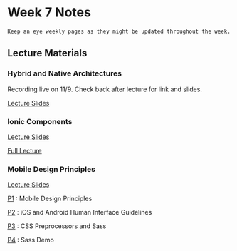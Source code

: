 Week 7 Notes
============================

```{note}
Keep an eye weekly pages as they might be updated throughout the week.
```

## Lecture Materials

### Hybrid and Native Architectures

Recording live on 11/9. Check back after lecture for link and slides.

<a href="../resources/11_9_21_hybrid_native.pdf">Lecture Slides</a>

### Ionic Components

<a href="../resources/ionic_components.pdf">Lecture Slides</a>

[Full Lecture](https://uci.yuja.com/V/Video?v=2314208&node=8341909&a=1026105599&autoplay=1)

### Mobile Design Principles

<a href="../resources/mobile_sass.pdf">Lecture Slides</a>

[P1](https://uci.yuja.com/V/Video?v=2261363&node=8223287&a=459181389&autoplay=1)
: Mobile Design Principles

[P2](https://uci.yuja.com/V/Video?v=2261370&node=8223297&a=2044660190&autoplay=1)
: iOS and Android Human Interface Guidelines

[P3](https://uci.yuja.com/V/Video?v=2261412&node=8223356&a=1426344076&autoplay=1)
: CSS Preprocessors and Sass

[P4](https://uci.yuja.com/V/Video?v=2261430&node=8223378&a=644984161&autoplay=1)
: Sass Demo


